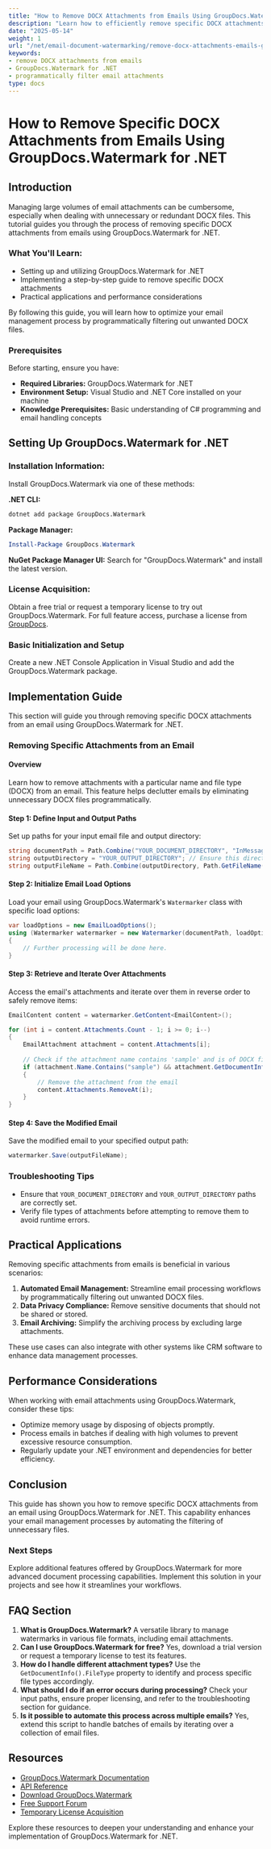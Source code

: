 ```yaml
---
title: "How to Remove DOCX Attachments from Emails Using GroupDocs.Watermark for .NET"
description: "Learn how to efficiently remove specific DOCX attachments from emails using GroupDocs.Watermark for .NET, streamlining your email management process."
date: "2025-05-14"
weight: 1
url: "/net/email-document-watermarking/remove-docx-attachments-emails-groupdocs-watermark-net/"
keywords:
- remove DOCX attachments from emails
- GroupDocs.Watermark for .NET
- programmatically filter email attachments
type: docs
---
```

# How to Remove Specific DOCX Attachments from Emails Using GroupDocs.Watermark for .NET

## Introduction
Managing large volumes of email attachments can be cumbersome, especially when dealing with unnecessary or redundant DOCX files. This tutorial guides you through the process of removing specific DOCX attachments from emails using GroupDocs.Watermark for .NET.

### What You'll Learn:
- Setting up and utilizing GroupDocs.Watermark for .NET
- Implementing a step-by-step guide to remove specific DOCX attachments
- Practical applications and performance considerations

By following this guide, you will learn how to optimize your email management process by programmatically filtering out unwanted DOCX files.

### Prerequisites
Before starting, ensure you have:
- **Required Libraries:** GroupDocs.Watermark for .NET
- **Environment Setup:** Visual Studio and .NET Core installed on your machine
- **Knowledge Prerequisites:** Basic understanding of C# programming and email handling concepts

## Setting Up GroupDocs.Watermark for .NET

### Installation Information:
Install GroupDocs.Watermark via one of these methods:

**.NET CLI:**
```bash
dotnet add package GroupDocs.Watermark
```

**Package Manager:**
```powershell
Install-Package GroupDocs.Watermark
```

**NuGet Package Manager UI:** 
Search for "GroupDocs.Watermark" and install the latest version.

### License Acquisition:
Obtain a free trial or request a temporary license to try out GroupDocs.Watermark. For full feature access, purchase a license from [GroupDocs](https://purchase.groupdocs.com/).

### Basic Initialization and Setup
Create a new .NET Console Application in Visual Studio and add the GroupDocs.Watermark package.

## Implementation Guide
This section will guide you through removing specific DOCX attachments from an email using GroupDocs.Watermark for .NET.

### Removing Specific Attachments from an Email

#### Overview
Learn how to remove attachments with a particular name and file type (DOCX) from an email. This feature helps declutter emails by eliminating unnecessary DOCX files programmatically.

#### Step 1: Define Input and Output Paths
Set up paths for your input email file and output directory:

```csharp
string documentPath = Path.Combine("YOUR_DOCUMENT_DIRECTORY", "InMessage.msg"); // Replace with your actual file name.
string outputDirectory = "YOUR_OUTPUT_DIRECTORY"; // Ensure this directory exists or create it before running the code.
string outputFileName = Path.Combine(outputDirectory, Path.GetFileName(documentPath));
```

#### Step 2: Initialize Email Load Options
Load your email using GroupDocs.Watermark's `Watermarker` class with specific load options:

```csharp
var loadOptions = new EmailLoadOptions();
using (Watermarker watermarker = new Watermarker(documentPath, loadOptions))
{
    // Further processing will be done here.
}
```

#### Step 3: Retrieve and Iterate Over Attachments
Access the email's attachments and iterate over them in reverse order to safely remove items:

```csharp
EmailContent content = watermarker.GetContent<EmailContent>();

for (int i = content.Attachments.Count - 1; i >= 0; i--)
{
    EmailAttachment attachment = content.Attachments[i];
    
    // Check if the attachment name contains 'sample' and is of DOCX file type
    if (attachment.Name.Contains("sample") && attachment.GetDocumentInfo().FileType == FileType.DOCX)
    {
        // Remove the attachment from the email
        content.Attachments.RemoveAt(i);
    }
}
```

#### Step 4: Save the Modified Email
Save the modified email to your specified output path:

```csharp
watermarker.Save(outputFileName);
```

### Troubleshooting Tips
- Ensure that `YOUR_DOCUMENT_DIRECTORY` and `YOUR_OUTPUT_DIRECTORY` paths are correctly set.
- Verify file types of attachments before attempting to remove them to avoid runtime errors.

## Practical Applications
Removing specific attachments from emails is beneficial in various scenarios:
1. **Automated Email Management:** Streamline email processing workflows by programmatically filtering out unwanted DOCX files.
2. **Data Privacy Compliance:** Remove sensitive documents that should not be shared or stored.
3. **Email Archiving:** Simplify the archiving process by excluding large attachments.

These use cases can also integrate with other systems like CRM software to enhance data management processes.

## Performance Considerations
When working with email attachments using GroupDocs.Watermark, consider these tips:
- Optimize memory usage by disposing of objects promptly.
- Process emails in batches if dealing with high volumes to prevent excessive resource consumption.
- Regularly update your .NET environment and dependencies for better efficiency.

## Conclusion
This guide has shown you how to remove specific DOCX attachments from an email using GroupDocs.Watermark for .NET. This capability enhances your email management processes by automating the filtering of unnecessary files.

### Next Steps
Explore additional features offered by GroupDocs.Watermark for more advanced document processing capabilities. Implement this solution in your projects and see how it streamlines your workflows.

## FAQ Section
1. **What is GroupDocs.Watermark?** A versatile library to manage watermarks in various file formats, including email attachments.
2. **Can I use GroupDocs.Watermark for free?** Yes, download a trial version or request a temporary license to test its features.
3. **How do I handle different attachment types?** Use the `GetDocumentInfo().FileType` property to identify and process specific file types accordingly.
4. **What should I do if an error occurs during processing?** Check your input paths, ensure proper licensing, and refer to the troubleshooting section for guidance.
5. **Is it possible to automate this process across multiple emails?** Yes, extend this script to handle batches of emails by iterating over a collection of email files.

## Resources
- [GroupDocs.Watermark Documentation](https://docs.groupdocs.com/watermark/net/)
- [API Reference](https://reference.groupdocs.com/watermark/net)
- [Download GroupDocs.Watermark](https://releases.groupdocs.com/watermark/net/)
- [Free Support Forum](https://forum.groupdocs.com/c/watermark/10)
- [Temporary License Acquisition](https://purchase.groupdocs.com/temporary-license/) 

Explore these resources to deepen your understanding and enhance your implementation of GroupDocs.Watermark for .NET.
